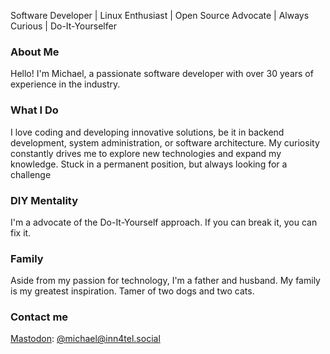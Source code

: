 Software Developer | Linux Enthusiast | Open Source Advocate | Always Curious | Do-It-Yourselfer

### About Me

Hello! I'm Michael, a passionate software developer with over 30 years of experience in the industry.

### What I Do

I love coding and developing innovative solutions, be it in backend development, system administration, or software architecture. My curiosity constantly drives me to explore new technologies and expand my knowledge. Stuck in a permanent position, but always looking for a challenge

### DIY Mentality

I'm a advocate of the Do-It-Yourself approach. If you can break it, you can fix it.

### Family

Aside from my passion for technology, I'm a father and husband. My family is my greatest inspiration. Tamer of two dogs and two cats.

### Contact me

<a rel="me" href="https://inn4tel.social/@michael">Mastodon</a>: <a rel="me" href="https://inn4tel.social/@michael">@michael@inn4tel.social</a>
